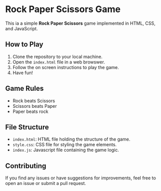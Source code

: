 # Rock Paper Scissors Game

This ia a simple **Rock Paper Scissors** game implemented in HTML, CSS, and JavaScript.


## How to Play

1. Clone the repository to your local machine.
2. Open the `index.html` file in a web browswer.
3. Follow the on screen instructions to play the game.
4. Have fun!

## Game Rules

* Rock beats Scissors
* Scissors beats Paper
* Paper beats rock

## File Structure

* `index.html`: HTML file holding the structure of the game.
* `style.css`: CSS file for styling the game elements.
* `index.js`: Javascript file containing the game logic.

## Contributing

If you find any issues or have suggestions for improvements, feel free to open an issue or submit a pull request.